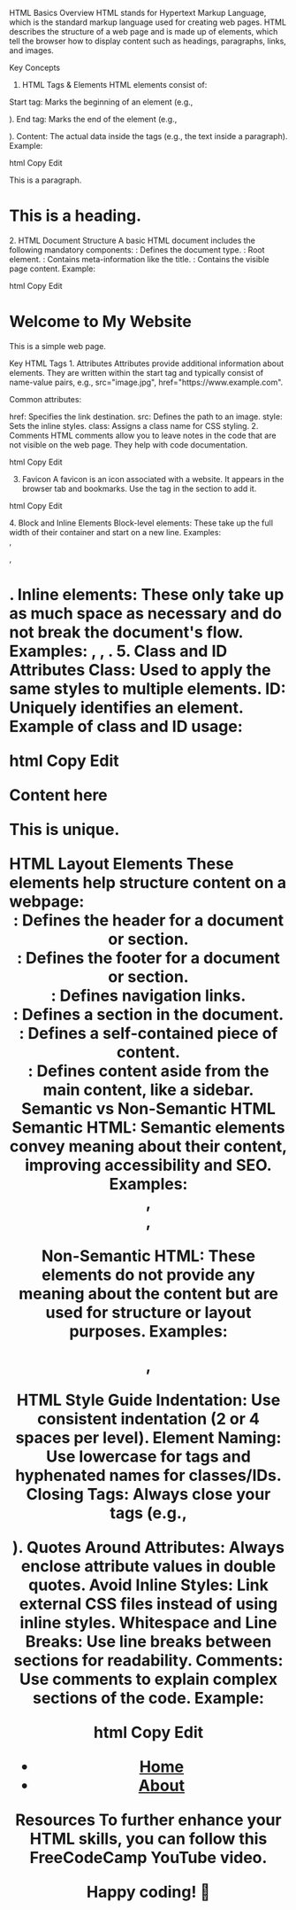 HTML Basics
Overview
HTML stands for Hypertext Markup Language, which is the standard markup language used for creating web pages. HTML describes the structure of a web page and is made up of elements, which tell the browser how to display content such as headings, paragraphs, links, and images.

Key Concepts
1. HTML Tags & Elements
HTML elements consist of:

Start tag: Marks the beginning of an element (e.g., <p>).
End tag: Marks the end of the element (e.g., </p>).
Content: The actual data inside the tags (e.g., the text inside a paragraph).
Example:

html
Copy
Edit
<p>This is a paragraph.</p>
<h1>This is a heading.</h1>
2. HTML Document Structure
A basic HTML document includes the following mandatory components:

<!DOCTYPE html>: Defines the document type.
<html>: Root element.
<head>: Contains meta-information like the title.
<body>: Contains the visible page content.
Example:

html
Copy
Edit
<!DOCTYPE html>
<html>
  <head>
    <title>My First Page</title>
  </head>
  <body>
    <h1>Welcome to My Website</h1>
    <p>This is a simple web page.</p>
  </body>
</html>
Key HTML Tags
1. Attributes
Attributes provide additional information about elements. They are written within the start tag and typically consist of name-value pairs, e.g., src="image.jpg", href="https://www.example.com".

Common attributes:

href: Specifies the link destination.
src: Defines the path to an image.
style: Sets the inline styles.
class: Assigns a class name for CSS styling.
2. Comments
HTML comments allow you to leave notes in the code that are not visible on the web page. They help with code documentation.

html
Copy
Edit
<!-- This is a comment -->
3. Favicon
A favicon is an icon associated with a website. It appears in the browser tab and bookmarks. Use the <link> tag in the <head> section to add it.

html
Copy
Edit
<head>
  <link rel="icon" href="favicon.ico" type="image/x-icon">
</head>
4. Block and Inline Elements
Block-level elements: These take up the full width of their container and start on a new line. Examples: <div>, <p>, <h1>.
Inline elements: These only take up as much space as necessary and do not break the document's flow. Examples: <span>, <a>, <strong>.
5. Class and ID Attributes
Class: Used to apply the same styles to multiple elements.
ID: Uniquely identifies an element.
Example of class and ID usage:

html
Copy
Edit
<div class="container">Content here</div>
<p id="unique-element">This is unique.</p>
HTML Layout Elements
These elements help structure content on a webpage:

<header>: Defines the header for a document or section.
<footer>: Defines the footer for a document or section.
<nav>: Defines navigation links.
<section>: Defines a section in the document.
<article>: Defines a self-contained piece of content.
<aside>: Defines content aside from the main content, like a sidebar.
Semantic vs Non-Semantic HTML
Semantic HTML:
Semantic elements convey meaning about their content, improving accessibility and SEO. Examples: <article>, <section>, <footer>

Non-Semantic HTML:
These elements do not provide any meaning about the content but are used for structure or layout purposes. Examples: <div>, <span>

HTML Style Guide
Indentation: Use consistent indentation (2 or 4 spaces per level).
Element Naming: Use lowercase for tags and hyphenated names for classes/IDs.
Closing Tags: Always close your tags (e.g., <div></div>).
Quotes Around Attributes: Always enclose attribute values in double quotes.
Avoid Inline Styles: Link external CSS files instead of using inline styles.
Whitespace and Line Breaks: Use line breaks between sections for readability.
Comments: Use comments to explain complex sections of the code.
Example:

html
Copy
Edit
<!-- Navigation bar -->
<nav>
  <ul>
    <li><a href="#home">Home</a></li>
    <li><a href="#about">About</a></li>
  </ul>
</nav>
Resources
To further enhance your HTML skills, you can follow this FreeCodeCamp YouTube video.

Happy coding! 🎉
